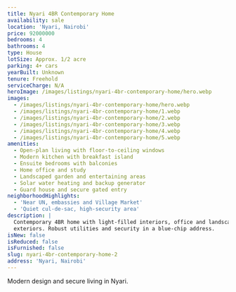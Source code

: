 ```yaml
---
title: Nyari 4BR Contemporary Home
availability: sale
location: 'Nyari, Nairobi'
price: 92000000
bedrooms: 4
bathrooms: 4
type: House
lotSize: Approx. 1/2 acre
parking: 4+ cars
yearBuilt: Unknown
tenure: Freehold
serviceCharge: N/A
heroImage: /images/listings/nyari-4br-contemporary-home/hero.webp
images:
  - /images/listings/nyari-4br-contemporary-home/hero.webp
  - /images/listings/nyari-4br-contemporary-home/1.webp
  - /images/listings/nyari-4br-contemporary-home/2.webp
  - /images/listings/nyari-4br-contemporary-home/3.webp
  - /images/listings/nyari-4br-contemporary-home/4.webp
  - /images/listings/nyari-4br-contemporary-home/5.webp
amenities:
  - Open-plan living with floor-to-ceiling windows
  - Modern kitchen with breakfast island
  - Ensuite bedrooms with balconies
  - Home office and study
  - Landscaped garden and entertaining areas
  - Solar water heating and backup generator
  - Guard house and secure gated entry
neighborhoodHighlights:
  - 'Near UN, embassies and Village Market'
  - 'Quiet cul-de-sac, high-security area'
description: |
  Contemporary 4BR home with light-filled interiors, office and landscaped
  exteriors. Robust utilities and security in a blue-chip address.
isNew: false
isReduced: false
isFurnished: false
slug: nyari-4br-contemporary-home-2
address: 'Nyari, Nairobi'
---
```

Modern design and secure living in Nyari.
